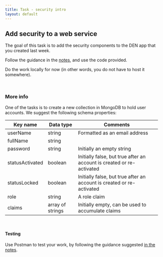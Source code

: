 ```yaml
---
title: Task - security intro
layout: default
---
```


## Add security to a web service

The goal of this task is to add the security components to the DEN app that you created last week.

Follow the guidance in the [notes](security-intro), and use the code provided. 

Do the work locally for now (in other words, you do not have to host it somewhere). 

<br>

### More info 

One of the tasks is to create a new collection in MongoDB to hold user accounts. We suggest the following schema properties: 

Key name | Data type | Comments
--- | --- | ---
userName | string | Formatted as an email address
fullName | string | 
password | string | Initially an empty string
statusActivated | boolean | Initially false, but true after an account is created or re-activated 
statusLocked | boolean | Initially false, but true after an account is created or re-activated
role | string | A role claim 
claims | array of strings | Initially empty, can be used to accumulate claims

<br>

#### Testing

Use Postman to test your work, by following the guidance suggested [in the notes](https://bti425.ca/notes/security-add-to-server#how-to-protect-a-routefunction-in-serverjs). 

<br>
